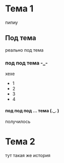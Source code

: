 # Тема 1

пипиу

## Под тема

реально под тема

### под под тема -_-

хехе

* 1
* 2
* 3
* 4

#### под под под ... тема (._. )

получилось

# Тема 2

тут такая же история
